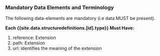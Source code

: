 <!--Begin Generated Intro Tag (DO NOT REMOVE)-->
### Mandatory Data Elements and Terminology
The following data-elements are mandatory (i.e data MUST be present).

**Each {{site.data.structuredefinitions.[id].type}} Must Have:**
1. reference: Extension
2. path: Extension
3. url: identifies the meaning of the extension

<!--End Generated Intro (DO NOT REMOVE)-->